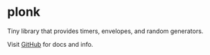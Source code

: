 # plonk

Tiny library that provides timers, envelopes, and random generators.

Visit [GitHub](https://github.com/prtcl/plonk) for docs and info.
